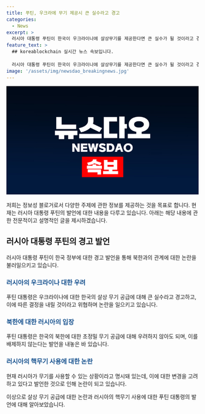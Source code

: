 ```yaml
---
title: 푸틴, 우크라에 무기 제공시 큰 실수라고 경고
categories:
  - News
excerpt: >
  러시아 대통령 푸틴이 한국이 우크라이나에 살상무기를 제공한다면 큰 실수가 될 것이라고 경고하며, 북한에 경고를 확대할 수도 있다고 밝혔습니다. 러시아는 한국이 제공하는 무기에 대한 결정을 위협하고, 북한에도 무기를 공급할 가능성을 시사했습니다. 하지만 군사 지원은 북한이 침략을 받을 경우에 한정될 것이라고 강조하며, 협정 내용이 기존과 거의 다르지 않다고 주장했습니다. 러시아가 핵무기 사용에 대해 교리 변경을 고려하고 있으며, 적절하고 비례적인 대응을 한다고 경고하며 논란을 불러일으키고 있습니다.
feature_text: >
  ## koreablockchain 실시간 뉴스 속보입니다.

  러시아 대통령 푸틴이 한국이 우크라이나에 살상무기를 제공한다면 큰 실수가 될 것이라고 경고하며, 북한에 경고를 확대할 수도 있다고 밝혔습니다. 러시아는 한국이 제공하는 무기에 대한 결정을 위협하고, 북한에도 무기를 공급할 가능성을 시사했습니다. 하지만 군사 지원은 북한이 침략을 받을 경우에 한정될 것이라고 강조하며, 협정 내용이 기존과 거의 다르지 않다고 주장했습니다. 러시아가 핵무기 사용에 대해 교리 변경을 고려하고 있으며, 적절하고 비례적인 대응을 한다고 경고하며 논란을 불러일으키고 있습니다.
image: '/assets/img/newsdao_breakingnews.jpg'
---
```


<p><img src="/assets/img/newsdao_breakingnews.jpg" alt="koreablockchain 속보" /></p>

<p>저희는 정보성 블로거로서 다양한 주제에 관한 정보를 제공하는 것을 목표로 합니다. 현재는 러시아 대통령 푸틴의 발언에 대한 내용을 다루고 있습니다. 아래는 해당 내용에 관한 전문적이고 설명적인 글을 제시하겠습니다.</p>

<h2 data-ke-size="size26">러시아 대통령 푸틴의 경고 발언</h2>

<p data-ke-size="size16">러시아 대통령 푸틴이 한국 정부에 대한 경고 발언을 통해 북한과의 관계에 대한 논란을 불러일으키고 있습니다.</p>

<h3><b><span style="color: #1a5490;">러시아의 우크라이나 대한 우려</span></b></h3>

<p data-ke-size="size16">푸틴 대통령은 우크라이나에 대한 한국의 살상 무기 공급에 대해 큰 실수라고 경고하고, 이에 따른 결정을 내릴 것이라고 위협하며 논란을 일으키고 있습니다.</p>

<h3><b><span style="color: #1a5490;">북한에 대한 러시아의 입장</span></b></h3>

<p data-ke-size="size16">푸틴 대통령은 한국의 북한에 대한 초정밀 무기 공급에 대해 우려하지 않아도 되며, 이를 배제하지 않는다는 발언을 내놓은 바 있습니다.</p>

<h3><b><span style="color: #1a5490;">러시아의 핵무기 사용에 대한 논란</span></b></h3>

<p data-ke-size="size16">현재 러시아가 무기를 사용할 수 있는 상황이라고 명시돼 있는데, 이에 대한 변경을 고려하고 있다고 발언한 것으로 인해 논란이 되고 있습니다.</p>

<p>이상으로 살상 무기 공급에 대한 논란과 러시아의 핵무기 사용에 대한 푸틴 대통령의 발언에 대해 알아보았습니다.</p>

